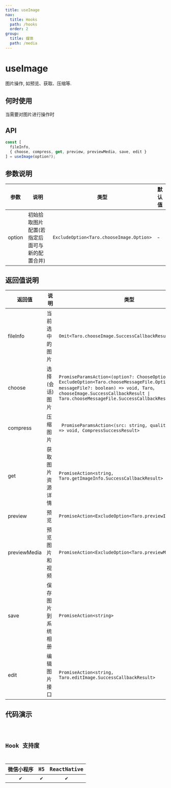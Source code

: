 ```yaml
---
title: useImage
nav:
  title: Hooks
  path: /hooks
  order: 2
group:
  title: 媒体
  path: /media
---
```


# useImage

图片操作, 如预览、获取、压缩等.

## 何时使用

当需要对图片进行操作时

## API

```ts
const [
  fileInfo,
  { choose, compress, get, preview, previewMedia, save, edit }
] = useImage(option?);
```

## 参数说明

| 参数   | 说明                                         | 类型                                     | 默认值 |
| ------ | -------------------------------------------- | ---------------------------------------- | ------ |
| option | 初始拾取图片配置(若指定后面可与新的配置合并) | `ExcludeOption<Taro.chooseImage.Option>` | -      |

## 返回值说明

| 返回值       | 说明               | 类型                                                                                                                                                                                                                   |
| ------------ | ------------------ | ---------------------------------------------------------------------------------------------------------------------------------------------------------------------------------------------------------------------- |
| fileInfo     | 当前选中的图片     | `Omit<Taro.chooseImage.SuccessCallbackResult, 'errMsg'>`                                                                                                                                                               |
| choose       | 选择(会话)图片     | `PromiseParamsAction<(option?: ChooseOption \| ExcludeOption<Taro.chooseMessageFile.Option>, messageFile?: boolean) => void, Taro。chooseImage.SuccessCallbackResult \| Taro.chooseMessageFile.SuccessCallbackResult>` |
| compress     | 压缩图片           | ` PromiseParamsAction<(src: string, quality?: number) => void, CompressSuccessResult>`                                                                                                                                 |
| get          | 获取图片资源详情   | `PromiseAction<string, Taro.getImageInfo.SuccessCallbackResult>`                                                                                                                                                       |
| preview      | 预览               | `PromiseAction<ExcludeOption<Taro.previewImage.Option>>`                                                                                                                                                               |
| previewMedia | 预览图片和视频     | `PromiseAction<ExcludeOption<Taro.previewMedia.Option>>`                                                                                                                                                               |
| save         | 保存图片到系统相册 | `PromiseAction<string>`                                                                                                                                                                                                |
| edit         | 编辑图片接口       | `PromiseAction<string, Taro.editImage.SuccessCallbackResult>`                                                                                                                                                          |

## 代码演示

<code src="useImage/index" group="media" />

## Hook 支持度

| 微信小程序 | H5  | ReactNative |
| :--------: | :-: | :---------: |
|     ✔️     | ✔️  |     ✔️      |

